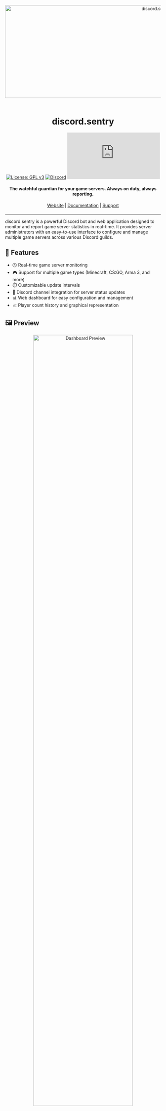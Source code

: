 <div align="center">
  <img src="public/goodlogo.png" alt="discord.sentry Logo" width="1000" height="300" style="margin: 20px 0;">

  # discord.sentry

  [![License: GPL v3](https://img.shields.io/badge/License-GPLv3-blue.svg)](https://www.gnu.org/licenses/gpl-3.0)
  [![Discord](https://img.shields.io/discord/1133120424054628352?color=7289DA&logo=discord&logoColor=white)](https://discord.gg/discordsentry)
  [![GitHub stars](https://img.shields.io/github/stars/discord-sentry/discord.s?style=social)](https://github.com/discord-sentry/discord.s/stargazers)

  <p style="margin: 20px 0;">
    <strong>The watchful guardian for your game servers. Always on duty, always reporting.</strong>
  </p>

  <p style="margin: 20px 0;">
    <a href="https://discordsentry.cc">Website</a> | 
    <a href="https://docs.discordsentry.cc">Documentation</a> | 
    <a href="https://discord.gg/discordsentry">Support</a>
  </p>
</div>

---

discord.sentry is a powerful Discord bot and web application designed to monitor and report game server statistics in real-time. It provides server administrators with an easy-to-use interface to configure and manage multiple game servers across various Discord guilds.

## 🚀 Features

- 🕒 Real-time game server monitoring
- 🎮 Support for multiple game types (Minecraft, CS:GO, Arma 3, and more)
- ⏱️ Customizable update intervals
- 💬 Discord channel integration for server status updates
- 📊 Web dashboard for easy configuration and management
- 📈 Player count history and graphical representation

## 🖼️ Preview

<div align="center">
  <img src="public/showcase/dashboard-config.png" alt="Dashboard Preview" width="80%">
  <img src="public/showcase/server-config.png" alt="Server Config Preview" width="80%">
  <img src="public/showcase/DiscordEmbed.png" alt="Discord Embed Preview" width="80%">
  <h1>don't want a player list or graph? you got some checkboxes for that!</h1>
  <img src="public/showcase/embed-noplayerlist.png" alt="Dashboard Preview" width="80%">
</div>


## 🤔 Why discord.sentry?

- **Real-time Monitoring**: Keep your finger on the pulse of your game servers 24/7
- **Discord Integration**: Seamless updates right where your community lives
- **Multi-Server Support**: Monitor all your game servers from a single dashboard
- **User-Friendly**: Easy setup and intuitive web interface for effortless management

Don't just monitor your servers, guard them with discord.sentry.

## 🚀 Getting Started

### Prerequisites

- Node.js (v18 or later)
- PostgreSQL database (supabase, vercel postgres, coolify, etc.)
- Discord Bot Token


## 🖥️ Usage

1. Access the web dashboard at `http://localhost:3000`
2. Use the server selector in the toolbar to choose a Discord server
3. Configure game servers using the provided form
4. The bot will automatically start monitoring configured servers and posting updates to the specified Discord channels

## 📁 Project Structure

- `/app`: Next.js application files
  - `/api`: API routes for server-side operations
  - `/components`: React components
  - `/dashboard`: Dashboard pages
  - `/utils`: Utility functions and server monitor
- `/scripts`: Scripts for running the updater
- `/public`: Static assets

## 🤝 Contributing d

Contributions are welcome! Please feel free to submit a Pull Request.

## 📄 License

This project is licensed under the MIT License.

## 🙏 Acknowledgements

- [Next.js](https://nextjs.org/)
- [Discord API](https://discord.com/developers/docs/intro)
- [GameDig](https://github.com/gamedig/node-gamedig)
- [Chart.js](https://www.chartjs.org/)

For more detailed information on the project structure and implementation, please refer to the source code and comments within the files.


